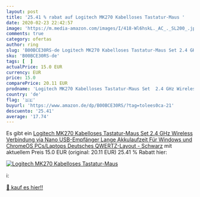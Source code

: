 ```yaml
---
layout: post
title: '25.41 % rabat auf Logitech MK270 Kabelloses Tastatur-Maus '
date: 2020-02-23 22:42:57
image: 'https://m.media-amazon.com/images/I/418-Wl6hskL._AC_._SL200_.jpg'
comments: true
category: ofertas
author: ring
slug: 'B00BCE30RS-de Logitech MK270 Kabelloses Tastatur-Maus Set 2.4 GHz...'
sku: 'B00BCE30RS-de'
tags: [  ]
actualPrice: 15.0 EUR
currency: EUR
price: 15.0
comparePrice: 20.11 EUR
prodname: 'Logitech MK270 Kabelloses Tastatur-Maus Set  2.4 GHz Wireless Verbindung via Nano USB-Empfänger  Lange Akkulaufzeit  Für Windows und ChromeOS PCs/Laptops  Deutsches QWERTZ-Layout - Schwarz'
country: 'de'
flag: '🇩🇪'
buyurl: 'https://www.amazon.de/dp/B00BCE30RS/?tag=tolees0ca-21'
descuento: '25.41'
average: '17.74'
---
```


Es gibt ein [Logitech MK270 Kabelloses Tastatur-Maus Set  2.4 GHz Wireless Verbindung via Nano USB-Empfänger  Lange Akkulaufzeit  Für Windows und ChromeOS PCs/Laptops  Deutsches QWERTZ-Layout - Schwarz](https://www.amazon.de/dp/B00BCE30RS/?tag=tolees0ca-21) mit aktuellem Preis 15.0 EUR (original: 20.11 EUR) 25.41 % Rabatt hier:

[![Logitech MK270 Kabelloses Tastatur-Maus ](https://m.media-amazon.com/images/I/418-Wl6hskL._AC_._SL200_.jpg)](https://www.amazon.de/dp/B00BCE30RS/?tag=tolees0ca-21)

ℹ️:


[🛒 kauf es hier!!](https://www.amazon.de/dp/B00BCE30RS/?tag=tolees0ca-21)
